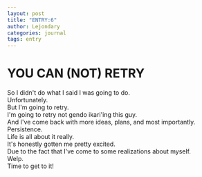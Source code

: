 ```yaml
---
layout: post
title: "ENTRY:6"
author: Lejondary
categories: journal
tags: entry
---
```


# YOU CAN (NOT) RETRY

So I didn't do what I said I was going to do.  
Unfortunately.  
But I'm going to retry.  
I'm going to retry not gendo ikari'ing this guy.  
And I've come back with more ideas, plans, and most importantly.  
Persistence.  
Life is all about it really.  
It's honestly gotten me pretty excited.  
Due to the fact that I've come to some realizations about myself.  
Welp.  
Time to get to it!  
